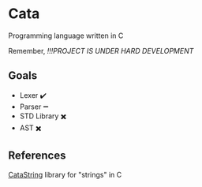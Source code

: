 # Cata

Programming language written in C

Remember,
*!!!PROJECT IS UNDER HARD DEVELOPMENT*

## Goals

- Lexer :heavy_check_mark:
- Parser :heavy_minus_sign:
- STD Library :heavy_multiplication_x:
- AST :heavy_multiplication_x:

## References

[CataString](https://github.com/C0DIC/catastring) library for "strings" in C
